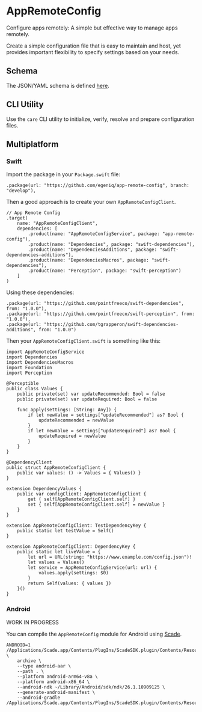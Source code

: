 # AppRemoteConfig

Configure apps remotely: A simple but effective way to manage apps remotely.

Create a simple configuration file that is easy to maintain and host, yet provides important flexibility to specify settings based on your needs.

## Schema

The JSON/YAML schema is defined [here](Schema/appremoteconfig.schema.json).

## CLI Utility

Use the `care` CLI utility to initialize, verify, resolve and prepare configuration files.

## Multiplatform

### Swift

Import the package in your `Package.swift` file:

    .package(url: "https://github.com/egeniq/app-remote-config", branch: "develop"),

Then a good approach is to create your own `AppRemoteConfigClient`.

    // App Remote Config
    .target(
        name: "AppRemoteConfigClient",
        dependencies: [
            .product(name: "AppRemoteConfigService", package: "app-remote-config"),
            .product(name: "Dependencies", package: "swift-dependencies"),
            .product(name: "DependenciesAdditions", package: "swift-dependencies-additions"),
            .product(name: "DependenciesMacros", package: "swift-dependencies"),
            .product(name: "Perception", package: "swift-perception")
        ]
    )
        
Using these dependencies:

    .package(url: "https://github.com/pointfreeco/swift-dependencies", from: "1.0.0"),
    .package(url: "https://github.com/pointfreeco/swift-perception", from: "1.0.0"),
    .package(url: "https://github.com/tgrapperon/swift-dependencies-additions", from: "1.0.0")
     
Then your `AppRemoteConfigClient.swift` is something like this:
        
    import AppRemoteConfigService
    import Dependencies
    import DependenciesMacros
    import Foundation
    import Perception

    @Perceptible
    public class Values {
        public private(set) var updateRecommended: Bool = false
        public private(set) var updateRequired: Bool = false
        
        func apply(settings: [String: Any]) {
            if let newValue = settings["updateRecommended"] as? Bool {
                updateRecommended = newValue
            }
            if let newValue = settings["updateRequired"] as? Bool {
                updateRequired = newValue
            }
        }
    }

    @DependencyClient
    public struct AppRemoteConfigClient {
        public var values: () -> Values = { Values() }
    }

    extension DependencyValues {
        public var configClient: AppRemoteConfigClient {
            get { self[AppRemoteConfigClient.self] }
            set { self[AppRemoteConfigClient.self] = newValue }
        }
    }

    extension AppRemoteConfigClient: TestDependencyKey {
        public static let testValue = Self()
    }

    extension AppRemoteConfigClient: DependencyKey {
        public static let liveValue = {
            let url = URL(string: "https://www.example.com/config.json")!
            let values = Values()
            let service = AppRemoteConfigService(url: url) {
                values.apply(settings: $0)
            }
            return Self(values: { values })
        }()
    }

### Android

WORK IN PROGRESS

You can compile the `AppRemoteConfig` module for Android using [Scade](https://www.scade.io).

    ANDROID=1 /Applications/Scade.app/Contents/PlugIns/ScadeSDK.plugin/Contents/Resources/Libraries/scd/bin/scd \
        archive \
        --type android-aar \
        --path . \
        --platform android-arm64-v8a \
        --platform android-x86_64 \
        --android-ndk ~/Library/Android/sdk/ndk/26.1.10909125 \
        --generate-android-manifest \
        --android-gradle /Applications/Scade.app/Contents/PlugIns/ScadeSDK.plugin/Contents/Resources/Libraries/ScadeSDK/thirdparty/gradle

